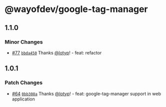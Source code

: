 # @wayofdev/google-tag-manager

## 1.1.0

### Minor Changes

- [#77](https://github.com/wayofdev/next-starter-tpl/pull/77) [`bbda450`](https://github.com/wayofdev/next-starter-tpl/commit/bbda4505bc84319b9d0dd275845bcec0d9326d72) Thanks [@lotyp](https://github.com/lotyp)! - feat: refactor

## 1.0.1

### Patch Changes

- [#64](https://github.com/wayofdev/next-starter-tpl/pull/64) [`0bb308a`](https://github.com/wayofdev/next-starter-tpl/commit/0bb308a2f1c1dcb8f3edc29d73e43965c8cd34fb) Thanks [@lotyp](https://github.com/lotyp)! - feat: google-tag-manager support in web application
